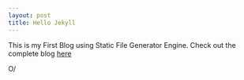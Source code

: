 ```yaml
---
layout: post
title: Hello Jekyll 
---
```


This is my First Blog using Static File Generator Engine. 
Check out the complete blog [here](/blog/2020-10-04-Blog)

O/
